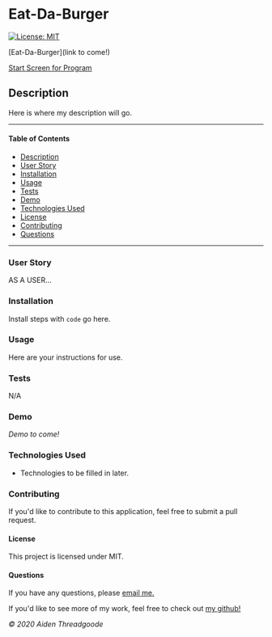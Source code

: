 
# Eat-Da-Burger 
[![License: MIT](https://img.shields.io/badge/License-MIT-green.svg)](https://choosealicense.com/licenses/mit/)

[Eat-Da-Burger](link to come!)

[Start Screen for Program](./assets/images/demo.png)
    
## Description
Here is where my description will go.

---

#### Table of Contents
- [Description](#description)
- [User Story](#user)
- [Installation](#installation)
- [Usage](#usage)
- [Tests](#tests)
- [Demo](#demo)
- [Technologies Used](#technologies)
- [License](#license)
- [Contributing](#contributing)
- [Questions](#questions)

---

### User Story
AS A USER...

### Installation
Install steps with ``` code ``` go here.

### Usage
Here are your instructions for use.

### Tests
N/A

### Demo 
*Demo to come!*

### Technologies Used
- Technologies to be filled in later.

### Contributing
If you'd like to contribute to this application, feel free to submit a pull request.

#### License
This project is licensed under MIT. 

#### Questions
    
If you have any questions, please [email me.](mailto:aiden.threadgoode@gmail.com)

If you'd like to see more of my work, feel free to check out [my github!](https://github.com/a-thread)

*© 2020 Aiden Threadgoode*
    
